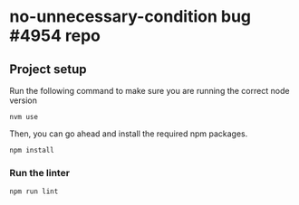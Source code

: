 # no-unnecessary-condition bug #4954 repo

## Project setup
Run the following command to make sure you are running the correct node version
```
nvm use
```
Then, you can go ahead and install the required npm packages.

```
npm install
```

### Run the linter
```
npm run lint
```
